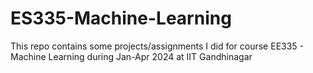 # ES335-Machine-Learning
This repo contains some projects/assignments I did for course EE335 -  Machine Learning during Jan-Apr 2024 at IIT Gandhinagar
